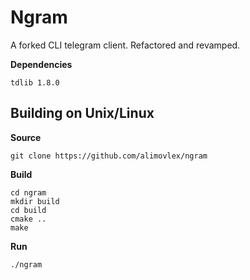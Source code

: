 # Ngram
A forked CLI telegram client. Refactored and revamped.

**Dependencies**

    tdlib 1.8.0

Building on Unix/Linux
----------
**Source**

    git clone https://github.com/alimovlex/ngram

**Build**

    cd ngram
    mkdir build
    cd build
    cmake ..
    make

**Run**

    ./ngram
